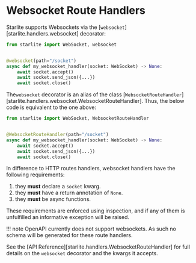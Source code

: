 # Websocket Route Handlers

Starlite supports Websockets via the [`websocket`][starlite.handlers.websocket] decorator:

```python
from starlite import WebSocket, websocket


@websocket(path="/socket")
async def my_websocket_handler(socket: WebSocket) -> None:
    await socket.accept()
    await socket.send_json({...})
    await socket.close()
```

The`websocket` decorator is an alias of the class
[`WebsocketRouteHandler`][starlite.handlers.websocket.WebsocketRouteHandler]. Thus, the below
code is equivalent to the one above:

```python
from starlite import WebSocket, WebsocketRouteHandler


@WebsocketRouteHandler(path="/socket")
async def my_websocket_handler(socket: WebSocket) -> None:
    await socket.accept()
    await socket.send_json({...})
    await socket.close()
```

In difference to HTTP routes handlers, websocket handlers have the following requirements:

1. they **must** declare a `socket` kwarg.
2. they **must** have a return annotation of `None`.
3. they **must** be async functions.

These requirements are enforced using inspection, and if any of them is unfulfilled an informative exception will be raised.

!!! note
    OpenAPI currently does not support websockets. As such no schema will be generated for these route handlers.

See the [API Reference][starlite.handlers.WebsocketRouteHandler] for full details on the `websocket` decorator and the kwargs it accepts.

